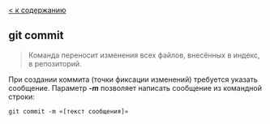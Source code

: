 [< к содержанию](./readme.md)

## **git commit**

> Команда переносит изменения всех файлов, внесённых в индекс, в репозиторий. 

При создании коммита (точки фиксации изменений) требуется указать сообщение. Параметр ***-m*** позволяет написать сообщение из командной строки:

```
git commit -m «[текст сообщения]»
```